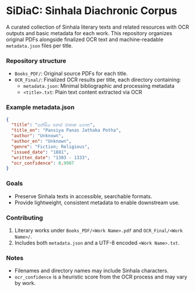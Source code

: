 # SiDiaC: Sinhala Diachronic Corpus

A curated collection of Sinhala literary texts and related resources with OCR outputs and basic metadata for each work. This repository organizes original PDFs alongside finalized OCR text and machine-readable `metadata.json` files per title.

### Repository structure
- `Books_PDF/`: Original source PDFs for each title.
- `OCR_Final/`: Finalized OCR results per title, each directory containing:
  - `metadata.json`: Minimal bibliographic and processing metadata
  - `<title>.txt`: Plain text content extracted via OCR

### Example metadata.json
```json
{
  "title": "පන්සිය පනස් ජාතක පොත",
  "title_en": "Pansiya Panas Jathaka Potha",
  "author": "Unknown",
  "author_en": "Unknown",
  "genre": "Fiction; Religious",
  "issued_date": "1881",
  "written_date": "1303 - 1333",
  "ocr_confidence": 0.9987
}
```

### Goals
- Preserve Sinhala texts in accessible, searchable formats.
- Provide lightweight, consistent metadata to enable downstream use.

### Contributing
1. Literary works under `Books_PDF/<Work Name>.pdf` and `OCR_Final/<Work Name>/`.
2. Includes both `metadata.json` and a UTF-8 encoded `<Work Name>.txt`.

### Notes
- Filenames and directory names may include Sinhala characters.
- `ocr_confidence` is a heuristic score from the OCR process and may vary by work.

